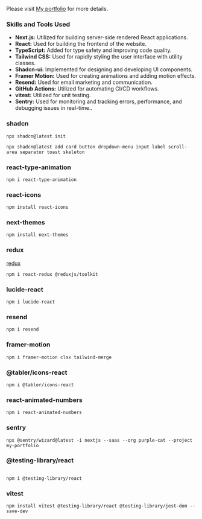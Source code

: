 Please visit [My portfolio](https://purplecat-portfolio.vercel.app/) for more details.

### Skills and Tools Used

- **Next.js:** Utilized for building server-side rendered React applications.
- **React:** Used for building the frontend of the website.
- **TypeScript:** Added for type safety and improving code quality.
- **Tailwind CSS:** Used for rapidly styling the user interface with utility classes.
- **Shadcn-ui:** Implemented for designing and developing UI components.
- **Framer Motion:** Used for creating animations and adding motion effects.
- **Resend:** Used for email marketing and communication.
- **GitHub Actions:** Utilized for automating CI/CD workflows.
- **vitest:** Utilized for unit testing.
- **Sentry:** Used for monitoring and tracking errors, performance, and debugging issues in real-time..

### shadcn

```
npx shadcn@latest init

npx shadcn@latest add card button dropdown-menu input label scroll-area separator toast skeleton

```

### react-type-animation

```
npm i react-type-animation

```

### react-icons

```
npm install react-icons

```

### next-themes

```
npm install next-themes

```

### redux

[redux](https://redux.js.org/usage/nextjs)

```
npm i react-redux @reduxjs/toolkit

```

### lucide-react

```
npm i lucide-react

```

### resend

```
npm i resend

```

### framer-motion

```
npm i framer-motion clsx tailwind-merge

```

### @tabler/icons-react

```
npm i @tabler/icons-react

```

### react-animated-numbers

```
npm i react-animated-numbers

```

### sentry

```
npx @sentry/wizard@latest -i nextjs --saas --org purple-cat --project my-portfolio

```

### @testing-library/react

```

npm i @testing-library/react

```

### vitest

```
npm install vitest @testing-library/react @testing-library/jest-dom --save-dev

```
